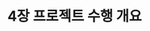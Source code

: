 ---
layout: tag-blog
title: 4장 프로젝트 수행 개요
slug: project excecution
category: toc
menu: false
order: 2
comment: true
---